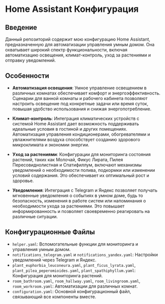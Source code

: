 # Home Assistant Конфигурация

## Введение

Данный репозиторий содержит мою конфигурацию Home Assistant, предназначенную для автоматизации управления умным домом. Она охватывает широкий спектр функциональности, включая автоматизацию освещения, климат-контроль, уход за растениями и отправку уведомлений.

## Особенности

- **Автоматизация освещения**: Умное управление освещением в различных комнатах обеспечивает комфорт и энергоэффективность. Сценарии для ванной комнаты и рабочего кабинета позволяют настроить освещение под конкретные задачи или время суток, повышая удобство использования и снижая энергопотребление.
  
- **Климат-контроль**: Интеграция климатических устройств с системой Home Assistant дает возможность поддерживать идеальные условия в гостиной и других помещениях. Автоматизация управления кондиционерами, обогревателями и увлажнителями воздуха способствует созданию здорового микроклимата и экономии энергии.

- **Уход за растениями**: Конфигурации для мониторинга состояния растений, таких как Молочай, Фикус Лирата, Пилея Пересовиднолистная и Спатифиллум, включают механизмы уведомлений о необходимости полива, подкормки или изменении условий содержания. Это обеспечивает их оптимальный рост и здоровье.

- **Уведомления**: Интеграция с Telegram и Яндекс позволяет получать мгновенные уведомления о событиях в умном доме, будь то безопасность, изменения в работе систем или напоминания о необходимости ухода за растениями. Это повышает информированность и позволяет своевременно реагировать на различные ситуации.

## Конфигурационные Файлы

- `helper.yaml`: Вспомогательные функции для мониторинга и управления умным домом.
- `notifications_telegram.yaml` и `notifications_yandex.yaml`: Настройки уведомлений через Telegram и Яндекс.
- `plant_euphorbia_leuconeura.yaml`, `plant_ficus_lyrata.yaml`, `plant_pilea_peperomioides.yaml`, `plant_spathiphyllum.yaml`: Конфигурация для мониторинга растений.
- `room_bathroom.yaml`, `room_hallway.yaml`, `room_livingroom.yaml`, `room_workroom.yaml`: Автоматизации для различных комнат.
- `configuration.yaml`: Основной конфигурационный файл, связывающий все компоненты вместе.


